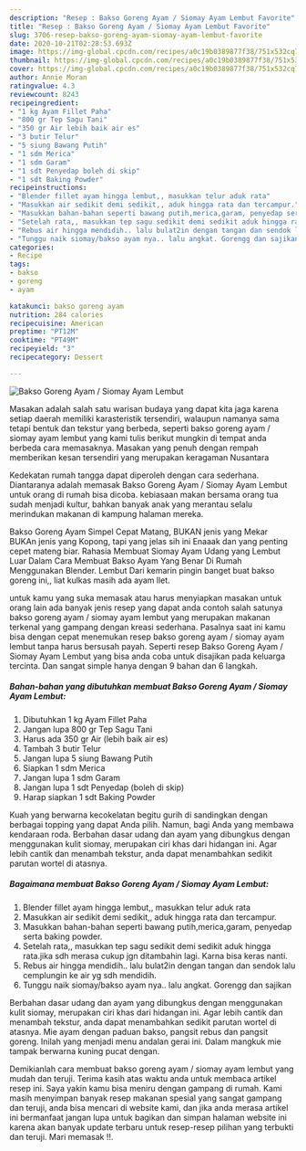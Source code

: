 ```yaml
---
description: "Resep : Bakso Goreng Ayam / Siomay Ayam Lembut Favorite"
title: "Resep : Bakso Goreng Ayam / Siomay Ayam Lembut Favorite"
slug: 3706-resep-bakso-goreng-ayam-siomay-ayam-lembut-favorite
date: 2020-10-21T02:28:53.693Z
image: https://img-global.cpcdn.com/recipes/a0c19b0389877f38/751x532cq70/bakso-goreng-ayam-siomay-ayam-lembut-foto-resep-utama.jpg
thumbnail: https://img-global.cpcdn.com/recipes/a0c19b0389877f38/751x532cq70/bakso-goreng-ayam-siomay-ayam-lembut-foto-resep-utama.jpg
cover: https://img-global.cpcdn.com/recipes/a0c19b0389877f38/751x532cq70/bakso-goreng-ayam-siomay-ayam-lembut-foto-resep-utama.jpg
author: Annie Moran
ratingvalue: 4.3
reviewcount: 8243
recipeingredient:
- "1 kg Ayam Fillet Paha"
- "800 gr Tep Sagu Tani"
- "350 gr Air lebih baik air es"
- "3 butir Telur"
- "5 siung Bawang Putih"
- "1 sdm Merica"
- "1 sdm Garam"
- "1 sdt Penyedap boleh di skip"
- "1 sdt Baking Powder"
recipeinstructions:
- "Blender fillet ayam hingga lembut,, masukkan telur aduk rata"
- "Masukkan air sedikit demi sedikit,, aduk hingga rata dan tercampur."
- "Masukkan bahan-bahan seperti bawang putih,merica,garam, penyedap serta baking powder."
- "Setelah rata,, masukkan tep sagu sedikit demi sedikit aduk hingga rata.jika sdh merasa cukup jgn ditambahin lagi. Karna bisa keras nanti."
- "Rebus air hingga mendidih.. lalu bulat2in dengan tangan dan sendok lalu cemplungin ke air yg sdh mendidih."
- "Tunggu naik siomay/bakso ayam nya.. lalu angkat. Gorengg dan sajikan"
categories:
- Recipe
tags:
- bakso
- goreng
- ayam

katakunci: bakso goreng ayam 
nutrition: 284 calories
recipecuisine: American
preptime: "PT12M"
cooktime: "PT49M"
recipeyield: "3"
recipecategory: Dessert

---
```



![Bakso Goreng Ayam / Siomay Ayam Lembut](https://img-global.cpcdn.com/recipes/a0c19b0389877f38/751x532cq70/bakso-goreng-ayam-siomay-ayam-lembut-foto-resep-utama.jpg)

Masakan adalah salah satu warisan budaya yang dapat kita jaga karena setiap daerah memiliki karasteristik tersendiri, walaupun namanya sama tetapi bentuk dan tekstur yang berbeda, seperti bakso goreng ayam / siomay ayam lembut yang kami tulis berikut mungkin di tempat anda berbeda cara memasaknya. Masakan yang penuh dengan rempah memberikan kesan tersendiri yang merupakan keragaman Nusantara

Kedekatan rumah tangga dapat diperoleh dengan cara sederhana. Diantaranya adalah memasak Bakso Goreng Ayam / Siomay Ayam Lembut untuk orang di rumah bisa dicoba. kebiasaan makan bersama orang tua sudah menjadi kultur, bahkan banyak anak yang merantau selalu merindukan makanan di kampung halaman mereka.

Bakso Goreng Ayam Simpel Cepat Matang, BUKAN jenis yang Mekar BUKAn jenis yang Kopong, tapi yang jelas sih ini Enaaak dan yang penting cepet mateng biar. Rahasia Membuat Siomay Ayam Udang yang Lembut Luar Dalam Cara Membuat Bakso Ayam Yang Benar Di Rumah Menggunakan Blender. Lembut Dari kemarin pingin banget buat bakso goreng ini,, liat kulkas masih ada ayam llet.

untuk kamu yang suka memasak atau harus menyiapkan masakan untuk orang lain ada banyak jenis resep yang dapat anda contoh salah satunya bakso goreng ayam / siomay ayam lembut yang merupakan makanan terkenal yang gampang dengan kreasi sederhana. Pasalnya saat ini kamu bisa dengan cepat menemukan resep bakso goreng ayam / siomay ayam lembut tanpa harus bersusah payah.
Seperti resep Bakso Goreng Ayam / Siomay Ayam Lembut yang bisa anda coba untuk disajikan pada keluarga tercinta. Dan sangat simple hanya dengan 9 bahan dan 6 langkah.


<!--inarticleads1-->

##### Bahan-bahan yang dibutuhkan membuat Bakso Goreng Ayam / Siomay Ayam Lembut:

1. Dibutuhkan 1 kg Ayam Fillet Paha
1. Jangan lupa 800 gr Tep Sagu Tani
1. Harus ada 350 gr Air (lebih baik air es)
1. Tambah 3 butir Telur
1. Jangan lupa 5 siung Bawang Putih
1. Siapkan 1 sdm Merica
1. Jangan lupa 1 sdm Garam
1. Jangan lupa 1 sdt Penyedap (boleh di skip)
1. Harap siapkan 1 sdt Baking Powder


Kuah yang berwarna kecokelatan begitu gurih di sandingkan dengan berbagai topping yang dapat Anda pilih. Namun, bagi Anda yang membawa kendaraan roda. Berbahan dasar udang dan ayam yang dibungkus dengan menggunakan kulit siomay, merupakan ciri khas dari hidangan ini. Agar lebih cantik dan menambah tekstur, anda dapat menambahkan sedikit parutan wortel di atasnya. 

<!--inarticleads2-->

##### Bagaimana membuat  Bakso Goreng Ayam / Siomay Ayam Lembut:

1. Blender fillet ayam hingga lembut,, masukkan telur aduk rata
1. Masukkan air sedikit demi sedikit,, aduk hingga rata dan tercampur.
1. Masukkan bahan-bahan seperti bawang putih,merica,garam, penyedap serta baking powder.
1. Setelah rata,, masukkan tep sagu sedikit demi sedikit aduk hingga rata.jika sdh merasa cukup jgn ditambahin lagi. Karna bisa keras nanti.
1. Rebus air hingga mendidih.. lalu bulat2in dengan tangan dan sendok lalu cemplungin ke air yg sdh mendidih.
1. Tunggu naik siomay/bakso ayam nya.. lalu angkat. Gorengg dan sajikan


Berbahan dasar udang dan ayam yang dibungkus dengan menggunakan kulit siomay, merupakan ciri khas dari hidangan ini. Agar lebih cantik dan menambah tekstur, anda dapat menambahkan sedikit parutan wortel di atasnya. Mie ayam dengan paduan bakso, pangsit rebus dan pangsit goreng. Inilah yang menjadi menu andalan gerai ini. Dalam mangkuk mie tampak berwarna kuning pucat dengan. 

Demikianlah cara membuat bakso goreng ayam / siomay ayam lembut yang mudah dan teruji. Terima kasih atas waktu anda untuk membaca artikel resep ini. Saya yakin kamu bisa meniru dengan gampang di rumah. Kami masih menyimpan banyak resep makanan spesial yang sangat gampang dan teruji, anda bisa mencari di website kami, dan jika anda merasa artikel ini bermanfaat jangan lupa untuk bagikan dan simpan halaman website ini karena akan banyak update terbaru untuk resep-resep pilihan yang terbukti dan teruji. Mari memasak !!. 
